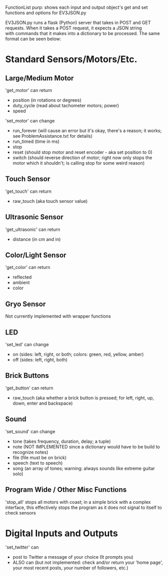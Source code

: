 FunctionList
  purp: shows each input and output object's get and set functions and options for EV3JSON.py  
  
EV3JSON.py runs a flask (Python) server that takes in POST and GET requests. When it takes a POST request, it expects a JSON string  
with commands that it makes into a dictionary to be processed. The same format can be seen below:  





# Standard Sensors/Motors/Etc.

Large/Medium Motor
--------------
'get_motor' can return  
- position (in rotations or degrees)  
- duty_cycle (read about tachometer motors; power)  
- speed  

'set_motor' can change  
- run_forever (will cause an error but it's okay, there's a reason; it works; see ProblemAssistance.txt for details)  
- run_timed (time in ms)  
- stop  
- reset (should stop motor and reset encoder - aka set position to 0)  
- switch (should reverse direction of motor; right now only stops the motor which it shouldn't; is calling stop for some weird reason)  

Touch Sensor
--------------
'get_touch' can return  
- raw_touch (aka touch sensor value)  

Ultrasonic Sensor
--------------
'get_ultrasonic' can return  
- distance (in cm and in)  

Color/Light Sensor
--------------
'get_color' can return  
- reflected  
- ambient  
- color  

Gryo Sensor
--------------
Not currently implemented with wrapper functions

LED
--------------
'set_led' can change  
- on (sides: left, right, or both; colors: green, red, yellow, amber)
- off (sides: left, right, both)

Brick Buttons
--------------
'get_button' can return  
- raw_touch (aka whether a brick button is pressed; for left, right, up, down, enter and backspace)  

Sound
--------------
'set_sound' can change  
- tone (takes frequency, duration, delay; a tuple)
- note (NOT IMPLEMENTED since a dictionary would have to be build to recognize notes)
- file (file must be on brick)
- speech (text to speech)
- song (an array of tones; warning: always sounds like extreme guitar solo)

Program Wide / Other Misc Functions
--------------
'stop_all' stops all motors with coast; in a simple brick with a complex interface, this effectively stops the program as it does not
signal to itself to check sensors

# Digital Inputs and Outputs
'set_twitter' can  
- post to Twitter a message of your choice (It prompts you)
- ALSO can (but not implemented: check and/or return your 'home page', your most recent posts, your number of followers, etc.)
